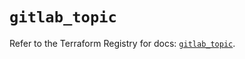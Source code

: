 # `gitlab_topic`

Refer to the Terraform Registry for docs: [`gitlab_topic`](https://registry.terraform.io/providers/gitlabhq/gitlab/17.8.0/docs/resources/topic).
